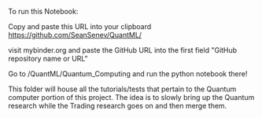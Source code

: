 To run this Notebook:

Copy and paste this URL into your clipboard https://github.com/SeanSenev/QuantML/

visit mybinder.org and paste the GitHub URL into the first field "GitHub repository name or URL"

Go to /QuantML/Quantum_Computing and run the python notebook there!


This folder will house all the tutorials/tests that pertain to the Quantum computer portion of this project.
The idea is to slowly bring up the Quantum research while the Trading research goes on and then merge them.
